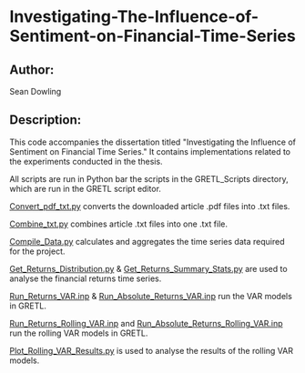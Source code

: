 # Investigating-The-Influence-of-Sentiment-on-Financial-Time-Series

## Author:
Sean Dowling

## Description:
This code accompanies the dissertation titled "Investigating the Influence of Sentiment on Financial Time Series." 
It contains implementations related to the experiments conducted in the thesis.

All scripts are run in Python bar the scripts in the GRETL_Scripts directory, which are run in the GRETL script editor.

[Convert_pdf_txt.py](Convert_pdf_txt.py) converts the downloaded article .pdf files into .txt files.

[Combine_txt.py](Combine_txt.py) combines article .txt files into one .txt file.

[Compile_Data.py](Compile_Data.py) calculates and aggregates the time series data required for the project.

[Get_Returns_Distribution.py](Get_Returns_Distribution.py) & [Get_Returns_Summary_Stats.py](Get_Returns_Summary_Stats.py) are used to analyse the financial returns time series.

[Run_Returns_VAR.inp](GRETL_Scripts/Run_Returns_VAR.inp) & [Run_Absolute_Returns_VAR.inp](GRETL_Scripts/Run_Absolute_Returns_VAR.inp) run the VAR models in GRETL.

[Run_Returns_Rolling_VAR.inp](GRETL_Scripts/Run_Returns_Rolling_VAR.inp) and [Run_Absolute_Returns_Rolling_VAR.inp](GRETL_Scripts/Run_Absolute_Returns_Rolling_VAR.inp) run the rolling VAR models in GRETL.

[Plot_Rolling_VAR_Results.py](Plot_Rolling_VAR_Results.py) is used to analyse the results of the rolling VAR models.

